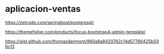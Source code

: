 # aplicacion-ventas


https://zetcode.com/springboot/postgresql/

https://themefisher.com/products/focus-bootstrap4-admin-template/




https://gist.github.com/thomasdarimont/860a8a8420762c14d57766425b036c13